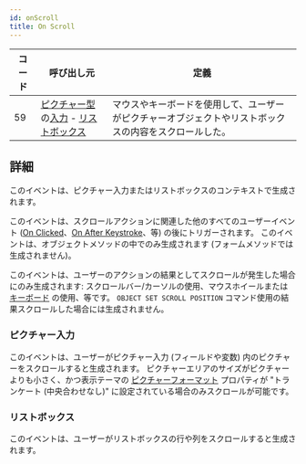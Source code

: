 ```yaml
---
id: onScroll
title: On Scroll
---
```


| コード | 呼び出し元                                                                                                                               | 定義                                                  |
| --- | ----------------------------------------------------------------------------------------------------------------------------------- | --------------------------------------------------- |
| 59  | [ピクチャー型](FormObjects/properties_Object.md#式の型式タイプ)の[入力](FormObjects/input_overview.md) - [リストボックス](FormObjects/listbox_overview.md) | マウスやキーボードを使用して、ユーザーがピクチャーオブジェクトやリストボックスの内容をスクロールした。 |


## 詳細

このイベントは、ピクチャー入力またはリストボックスのコンテキストで生成されます。

このイベントは、スクロールアクションに関連した他のすべてのユーザーイベント ([On Clicked](onClicked.md)、[On After Keystroke](onAfterKeystroke.md)、等) の後にトリガーされます。 このイベントは、オブジェクトメソッドの中でのみ生成されます (フォームメソッドでは生成されません)。

このイベントは、ユーザーのアクションの結果としてスクロールが発生した場合にのみ生成されます: スクロールバー/カーソルの使用、マウスホイールまたは [キーボード](FormObjects/properties_Appearance.md#縦スクロールバー) の使用、等です。 `OBJECT SET SCROLL POSITION` コマンド使用の結果スクロールした場合には生成されません。


### ピクチャー入力

このイベントは、ユーザーがピクチャー入力 (フィールドや変数) 内のピクチャーをスクロールすると生成されます。 ピクチャーエリアのサイズがピクチャーよりも小さく、かつ表示テーマの [ピクチャーフォーマット](FormObjects/properties_Display.md#ピクチャーフォーマット) プロパティが "トランケート (中央合わせなし)" に設定されている場合のみスクロールが可能です。


### リストボックス

このイベントは、ユーザーがリストボックスの行や列をスクロールすると生成されます。 
